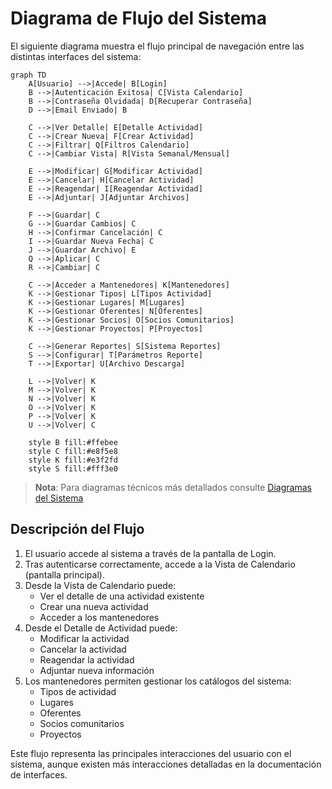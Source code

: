 # Diagrama de Flujo del Sistema

El siguiente diagrama muestra el flujo principal de navegación entre las distintas interfaces del sistema:

```mermaid
graph TD
    A[Usuario] -->|Accede| B[Login]
    B -->|Autenticación Exitosa| C[Vista Calendario]
    B -->|Contraseña Olvidada| D[Recuperar Contraseña]
    D -->|Email Enviado| B

    C -->|Ver Detalle| E[Detalle Actividad]
    C -->|Crear Nueva| F[Crear Actividad]
    C -->|Filtrar| Q[Filtros Calendario]
    C -->|Cambiar Vista| R[Vista Semanal/Mensual]

    E -->|Modificar| G[Modificar Actividad]
    E -->|Cancelar| H[Cancelar Actividad]
    E -->|Reagendar| I[Reagendar Actividad]
    E -->|Adjuntar| J[Adjuntar Archivos]

    F -->|Guardar| C
    G -->|Guardar Cambios| C
    H -->|Confirmar Cancelación| C
    I -->|Guardar Nueva Fecha| C
    J -->|Guardar Archivo| E
    Q -->|Aplicar| C
    R -->|Cambiar| C

    C -->|Acceder a Mantenedores| K[Mantenedores]
    K -->|Gestionar Tipos| L[Tipos Actividad]
    K -->|Gestionar Lugares| M[Lugares]
    K -->|Gestionar Oferentes| N[Oferentes]
    K -->|Gestionar Socios| O[Socios Comunitarios]
    K -->|Gestionar Proyectos| P[Proyectos]

    C -->|Generar Reportes| S[Sistema Reportes]
    S -->|Configurar| T[Parámetros Reporte]
    T -->|Exportar| U[Archivo Descarga]

    L -->|Volver| K
    M -->|Volver| K
    N -->|Volver| K
    O -->|Volver| K
    P -->|Volver| K
    U -->|Volver| C

    style B fill:#ffebee
    style C fill:#e8f5e8
    style K fill:#e3f2fd
    style S fill:#fff3e0
```

> **Nota**: Para diagramas técnicos más detallados consulte [Diagramas del Sistema](../Diseño/diagramas_sistema.md)

## Descripción del Flujo

1. El usuario accede al sistema a través de la pantalla de Login.
2. Tras autenticarse correctamente, accede a la Vista de Calendario (pantalla principal).
3. Desde la Vista de Calendario puede:
   - Ver el detalle de una actividad existente
   - Crear una nueva actividad
   - Acceder a los mantenedores
4. Desde el Detalle de Actividad puede:
   - Modificar la actividad
   - Cancelar la actividad
   - Reagendar la actividad
   - Adjuntar nueva información
5. Los mantenedores permiten gestionar los catálogos del sistema:
   - Tipos de actividad
   - Lugares
   - Oferentes
   - Socios comunitarios
   - Proyectos

Este flujo representa las principales interacciones del usuario con el sistema, aunque existen más interacciones detalladas en la documentación de interfaces.

